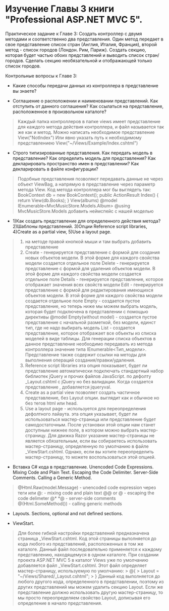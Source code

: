 # Изучение Главы 3 книги "Professional ASP.NET MVC 5".

Практическое задание к Главе 3: Создать контроллер с двумя методами и соответственно два представления. Один метод передает в свое представление список стран (Англия, Италия, Франция), второй метод - список городов (Лондон. Рим, Париж). Создать секцию, которая будет частью обоих представлений и выводить список стран/городов. Сделать секцию необязательной и отображающей только список городов.

Контрольные вопросы к Главе 3:
- Какие способы передачи данных из контроллера в представление вы знаете?
> 
- Соглашение о расположении и наименовании представлений. Как отступить от данного соглашения? Как ссылаться на представление, расположенное в произвольном каталоге?
> Каждый папка контроллеров в папке views имеет представление для каждого метода действия контроллера, и файл называется так же как и метод. 
> Можно написать необходимое представление View("NotIndex")
> Или явно указать путь к необходимому представлениею View("~/Views/Example/Index.cshtml")
- Строго типизированные представления. Как передать модель в представление? Как определить модель для представления? Как декларировать пространство имен в представлении? Как декларировать в файле конфигурации?
>  Подобные представления позволяют передавать данные не через объект ViewBag, а напрямую в представление через параметр метода View. Код метода контроллера мог бы выглядеть так:
BookContext db = new BookContext();
public ActionResult Index()
{
    return View(db.Books);
}
> View(albums)
> @model IEnumerable<MvcMusicStore.Models.Album>
> @using MvcMusicStore.Models
> добавить неймспейс с нашей моделью
<add namespace="MvcMusicStore.Models">
    
- 1)Как создать представление для определенного действия метода? 2)Шаблоны представлений. 3)Опции Reference script libraries, 4)Create as a partial view, 5)Use a layout page.
    
> 1) на методе правой кнопкой мыши и там выбрать добавить представление 
> 2) Create - генерируется представление с формой для создания новых объектов модели. В этой форме для каждого свойства модели создается отдельное поле
    Delete - генерируется представление с формой для удаления объектов модели. В этой форме для каждого свойства модели создается отдельное поле
    Details - генерируется представление, которое отображает значения всех свойств модели
    Edit - генерируется представление с формой для редактирования имеющихся объектов модели. В этой форме для каждого свойства модели создается отдельное поле
    Empty - создается пустое представление, но теперь ниже мы можем выбрать модель, которая будет подключена в представлении с помощью директивы @model
    Empty(without model) - создается пустое представление с начальной разметкой, без модели, единст тип, где не надо выбирать модель
    List - создается представление, которое отображает все объекты из списка моделей в виде таблицы. Для генерации списка объектов в данное представление необходимо передавать из метода контроллера значение типа IEnumerable<Тип_модели>. Представление также содержит ссылки на методы для выполнения операций создания/правки/удаления.
> 3) Reference script libraries эта опция показывает, будет ли представление автоматически подключать стандартный набор библиотек jQuery и прочих файлов JavaScript. по дефолту _Layout.cshtml с jQuery но без валидации. Когда создается представление , добавляется jqueryval.
> 4) Create as a partial view позволяет создать частичное представление, без Layout опции. выглядит как и обычное но без тегов html или head.
> 5) Use a layout page - используется для переопределения дефолтного лайаута. эта опция указывает, будет ли использоваться мастер-страница или представление будет самодостаточным. После установки этой опции нам станет доступным нижнее поле, в котором можно выбрать мастер-страницу. Для движка Razor указание мастер-страницы не является обязательным, если вы собираетесь использовать мастер-страницу, определенную по умолчанию в файле _ViewStart.cshtml. Однако, если вы хотите переопределить мастер-страницу, то можете воспользоваться этой опцией.

- Вставка C# кода в представление. Unencoded Code Expressions. Mixing Code and Plain Text. Escaping the Code Delimiter. Server-Side Comments. Calling a Generic Method.
> <span>@Html.Raw(model.Message)</span> - unencoded code expression
> через теги <text> или @: - mixing code and plain text
> @@ or &#64;  - escaping the code delimeter
> @* *@ - server-side comments
> @(Html.SomeMethod<Type>()) - calling generic methods
- Layouts. Sections, optional and not defined sections.
> 
- ViewStart.
> Для более гибкой настройки представлений предназначена страница _ViewStart.cshtml. Код этой страницы выполняется до кода любого из представлений, расположенных в том же каталоге. Данный файл последовательно применяется к каждому представлению, находящемуся в одном каталоге.
> При создании проекта ASP.NET MVC 5 в каталог Views уже по умолчанию добавляется файл _ViewStart.cshtml. Этот файл определяет мастер-страницу, используемую по умолчанию:
    > @{
    >     Layout = "~/Views/Shared/_Layout.cshtml";
    > }
> Данный код выполняется до любого другого кода, определенного в представлении, поэтому из других представлений мы можем удалить секцию Layout. Если же представление должно использовать другую мастер-страницу, то мы просто переопределяем свойство Layout, дописывая его определение в начало представления.
